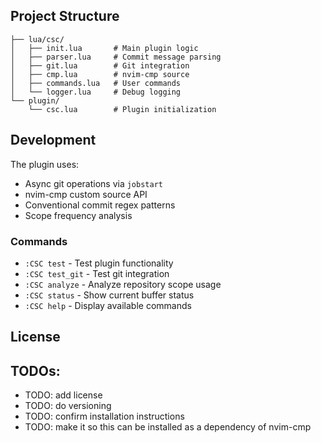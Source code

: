 ## Project Structure

```
├── lua/csc/
│   ├── init.lua       # Main plugin logic
│   ├── parser.lua     # Commit message parsing
│   ├── git.lua        # Git integration
│   ├── cmp.lua        # nvim-cmp source
│   ├── commands.lua   # User commands
│   └── logger.lua     # Debug logging
└── plugin/
    └── csc.lua        # Plugin initialization
```

## Development

The plugin uses:
- Async git operations via `jobstart`
- nvim-cmp custom source API
- Conventional commit regex patterns
- Scope frequency analysis

### Commands

- `:CSC test` - Test plugin functionality
- `:CSC test_git` - Test git integration
- `:CSC analyze` - Analyze repository scope usage
- `:CSC status` - Show current buffer status
- `:CSC help` - Display available commands

## License

## TODOs:
- TODO: add license
- TODO: do versioning
- TODO: confirm installation instructions
- TODO: make it so this can be installed as a dependency of nvim-cmp

